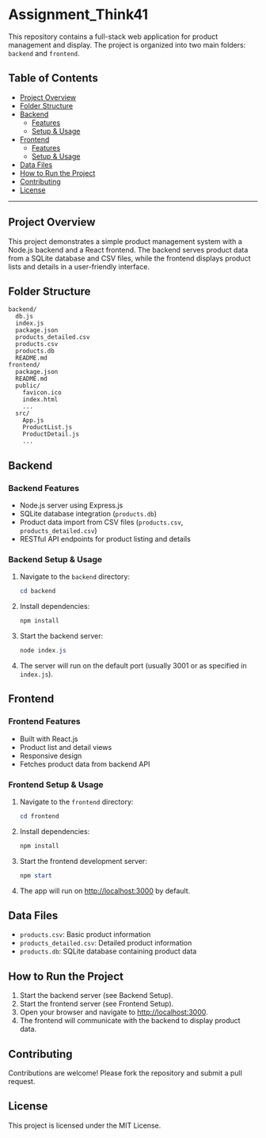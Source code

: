 # Assignment_Think41

This repository contains a full-stack web application for product management and display. The project is organized into two main folders: `backend` and `frontend`.

## Table of Contents
- [Project Overview](#project-overview)
- [Folder Structure](#folder-structure)
- [Backend](#backend)
  - [Features](#backend-features)
  - [Setup & Usage](#backend-setup--usage)
- [Frontend](#frontend)
  - [Features](#frontend-features)
  - [Setup & Usage](#frontend-setup--usage)
- [Data Files](#data-files)
- [How to Run the Project](#how-to-run-the-project)
- [Contributing](#contributing)
- [License](#license)

---

## Project Overview
This project demonstrates a simple product management system with a Node.js backend and a React frontend. The backend serves product data from a SQLite database and CSV files, while the frontend displays product lists and details in a user-friendly interface.

## Folder Structure
```
backend/
  db.js
  index.js
  package.json
  products_detailed.csv
  products.csv
  products.db
  README.md
frontend/
  package.json
  README.md
  public/
    favicon.ico
    index.html
    ...
  src/
    App.js
    ProductList.js
    ProductDetail.js
    ...
```

## Backend
### Backend Features
- Node.js server using Express.js
- SQLite database integration (`products.db`)
- Product data import from CSV files (`products.csv`, `products_detailed.csv`)
- RESTful API endpoints for product listing and details

### Backend Setup & Usage
1. Navigate to the `backend` directory:
   ```powershell
   cd backend
   ```
2. Install dependencies:
   ```powershell
   npm install
   ```
3. Start the backend server:
   ```powershell
   node index.js
   ```
4. The server will run on the default port (usually 3001 or as specified in `index.js`).

## Frontend
### Frontend Features
- Built with React.js
- Product list and detail views
- Responsive design
- Fetches product data from backend API

### Frontend Setup & Usage
1. Navigate to the `frontend` directory:
   ```powershell
   cd frontend
   ```
2. Install dependencies:
   ```powershell
   npm install
   ```
3. Start the frontend development server:
   ```powershell
   npm start
   ```
4. The app will run on [http://localhost:3000](http://localhost:3000) by default.

## Data Files
- `products.csv`: Basic product information
- `products_detailed.csv`: Detailed product information
- `products.db`: SQLite database containing product data

## How to Run the Project
1. Start the backend server (see Backend Setup).
2. Start the frontend server (see Frontend Setup).
3. Open your browser and navigate to [http://localhost:3000](http://localhost:3000).
4. The frontend will communicate with the backend to display product data.

## Contributing
Contributions are welcome! Please fork the repository and submit a pull request.

## License
This project is licensed under the MIT License.
